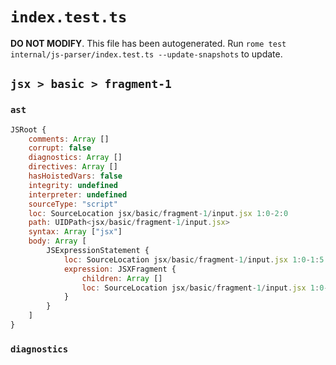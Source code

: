 # `index.test.ts`

**DO NOT MODIFY**. This file has been autogenerated. Run `rome test internal/js-parser/index.test.ts --update-snapshots` to update.

## `jsx > basic > fragment-1`

### `ast`

```javascript
JSRoot {
	comments: Array []
	corrupt: false
	diagnostics: Array []
	directives: Array []
	hasHoistedVars: false
	integrity: undefined
	interpreter: undefined
	sourceType: "script"
	loc: SourceLocation jsx/basic/fragment-1/input.jsx 1:0-2:0
	path: UIDPath<jsx/basic/fragment-1/input.jsx>
	syntax: Array ["jsx"]
	body: Array [
		JSExpressionStatement {
			loc: SourceLocation jsx/basic/fragment-1/input.jsx 1:0-1:5
			expression: JSXFragment {
				children: Array []
				loc: SourceLocation jsx/basic/fragment-1/input.jsx 1:0-1:5
			}
		}
	]
}
```

### `diagnostics`

```

```
